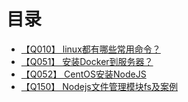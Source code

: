 # 目录
+ [【Q010】 linux都有哪些常用命令？](linux//linux常用命令.html)
+ [【Q051】 安装Docker到服务器？](server/安装Docker到服务器.html)
+ [【Q052】 CentOS安装NodeJS](server/CentOS安装NodeJS.html)
+ [【Q150】 Nodejs文件管理模块fs及案例](node/Nodejs文件管理模块fs及案例.html)